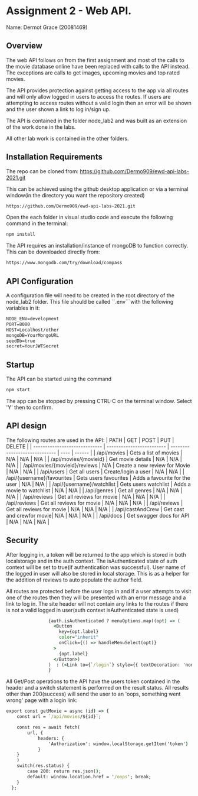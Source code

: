 # Assignment 2 - Web API.
Name: Dermot Grace (20081469)

## Overview
The web API follows on from the first assignment and most of the calls to the movie database online have been replaced with calls to the API instead.
The exceptions are calls to get images, upcoming movies and top rated movies.

The API provides protection against getting access to the app via all routes and will only allow logged in users to access the routes. If users are attempting to access routes without a valid login then an error will be shown and the user shown a link to log in/sign up.

The API is contained in the folder node_lab2 and was built as an extension of the work done in the labs.

All other lab work is contained in the other folders.

## Installation Requirements

The repo can be cloned from: https://github.com/Dermo909/ewd-api-labs-2021.git

This can be achieved using the github desktop application or via a terminal window(in the directory you want the repository created)

```bat
https://github.com/Dermo909/ewd-api-labs-2021.git
```

Open the each folder in visual studio code and execute the following command in the terminal: 
```bat
npm install
```
The API requires an installation/instance of mongoDB to function correctly. This can be downloaded directly from:
```bat
https://www.mongodb.com/try/download/compass
```

## API Configuration

A configuration file will need to be created in the root directory of the node_lab2 folder. This file should be called ``.env```with the following variables in it:
```bat
NODE_ENV=development
PORT=8080
HOST=Localhost/other
mongoDB=YourMongoURL
seedDb=true
secret=YourJWTSecret
```

## Startup
The API can be started using the command 
```bat
npm start
```

The app can be stopped by pressing CTRL-C on the terminal window. Select 'Y' then to confirm.

## API design
The following routes are used in the API:
| PATH                          | GET                       | POST                          | PUT  | DELETE |
| ----------------------------- | ------------------------- | ----------------------------- | ---- | ------ |
| /api/movies                   | Gets a list of movies     | N/A                           | N/A  | N/A    |
| /api/movies/{movieid}         | Get movie details         | N/A                           | N/A  | N/A    |
| /api/movies/{movieid}/reviews | N/A                       | Create a new review for Movie | N/A  | N/A    |
| /api/users                    | Get all users             | Create/login a user           | N/A  | N/A    |
| /api/{username}/favourites    | Gets users favourites     | Adds a favourite for the user | N/A  | N/A    |
| /api/{username}/watchlist     | Gets users watchlist      | Adds a movie to watchlist     | N/A  | N/A    |
| /api/genres                   | Get all genres            | N/A                           | N/A  | N/A    |
| /api/reviews                  | Get all reviews for movie | N/A                           | N/A  | N/A    |
| /api/reviews                  | Get all reviews for movie | N/A                           | N/A  | N/A    |
| /api/reviews                  | Get all reviews for movie | N/A                           | N/A  | N/A    |
| /api/castAndCrew              | Get cast and crewfor movie| N/A                           | N/A  | N/A    |
| /api/docs                     | Get swagger docs for API  | N/A                           | N/A  | N/A    |

## Security 
After logging in, a token will be returned to the app which is stored in both localstorage and in the auth context. The isAuthenticated state of auth context will be set to true(if authentication was successful). User name of the logged in user will also be stored in local storage. This is as a helper for the addition of reviews to auto populate the author field.

All routes are protected before the user logs in and if a user attempts to visit one of the routes then they will be presented with an error message and a link to log in. The site header will not contain any links to the routes if there is not a valid logged in user(auth context isAuthenticated state is used)
```bat
                {auth.isAuthenticated ? menuOptions.map((opt) => (
                  <Button
                    key={opt.label}
                    color="inherit"
                    onClick={() => handleMenuSelect(opt)}
                  >
                    {opt.label}
                  </Button>)
                )  : (<Link to={`/login`} style={{ textDecoration: 'none' }}>Sign In</Link>)
                }
```

All Get/Post operations to the API have the users token contained in the header and a switch statement is performed on the result status. All results other than 200(success) will send the user to an 'oops, something went wrong' page with a login link: 
```bat
export const getMovie = async (id) => {
    const url = `/api/movies/${id}`;

    const res = await fetch(
        url, {
            headers: {
                'Authorization': window.localStorage.getItem('token')
            }
    }
    )
    switch(res.status) {
        case 200: return res.json();
        default: window.location.href = '/oops'; break;
    }
  };
```